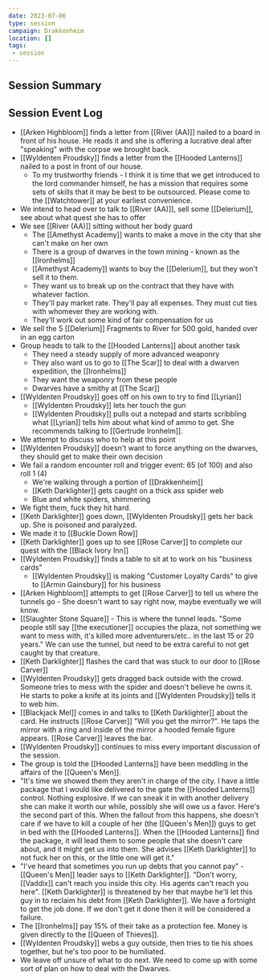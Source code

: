 ```yaml
---
date: 2023-07-06
type: session
campaign: Drakkenheim
location: []
tags:
 - session
---
```


## Session Summary

## Session Event Log

- [[Arken Highbloom]] finds a letter from [[River (AA)]] nailed to a board in front of his house. He reads it and she is offering a lucrative deal after "speaking" with the corpse we brought back.
- [[Wyldenten Proudsky]] finds a letter from the [[Hooded Lanterns]] nailed to a post in front of our house.
	- To my trustworthy friends - I think it is time that we get introduced to the lord commander himself, he has a mission that requires some sets of skills that it may be best to be outsourced. Please come to the [[Watchtower]] at your earliest convenience. 
- We intend to head over to talk to [[River (AA)]], sell some [[Delerium]], see about what quest she has to offer
- We see [[River (AA)]] sitting without her body guard
	- The [[Amethyst Academy]] wants to make a move in the city that she can't make on her own
	- There is a group of dwarves in the town mining - known as the [[Ironhelms]]
	- [[Amethyst Academy]] wants to buy the [[Delerium]], but they won't sell it to them.
	- They want us to break up on the contract that they have with whatever faction.
	- They'll pay market rate. They'll pay all expenses. They must cut ties with whomever they are working with.
	- They'll work out some kind of fair compensation for us
- We sell the 5 [[Delerium]] Fragments to River for 500 gold, handed over in an egg carton
- Group heads to talk to the [[Hooded Lanterns]] about another task
	- They need a steady supply of more advanced weaponry
	- They also want us to go to [[The Scar]] to deal with a dwarven expedition, the [[Ironhelms]]
	- They want the weaponry from these people
	- Dwarves have a smithy at [[The Scar]]
- [[Wyldenten Proudsky]] goes off on his own to try to find [[Lyrian]]
	- [[Wyldenten Proudsky]] lets her touch the gun
	- [[Wyldenten Proudsky]] pulls out a notepad and starts scribbling what [[Lyrian]] tells him about what kind of ammo to get. She recommends talking to [[Gertrude Ironhelm]].
- We attempt to discuss who to help at this point
- [[Wyldenten Proudsky]] doesn't want to force anything on the dwarves, they should get to make their own decision
- We fail a random encounter roll and trigger event: 65 (of 100) and also roll 1 (4)
	- We're walking through a portion of [[Drakkenheim]]
	- [[Keth Darklighter]] gets caught on a thick ass spider web
	- Blue and white spiders, shimmering
- We fight them, fuck they hit hard.
- [[Keth Darklighter]] goes down, [[Wyldenten Proudsky]] gets her back up. She is poisoned and paralyzed.
- We made it to [[Buckle Down Row]]
- [[Keth Darklighter]] goes up to see [[Rose Carver]] to complete our quest with the [[Black Ivory Inn]]
- [[Wyldenten Proudsky]] finds a table to sit at to work on his "business cards"
	- [[Wyldenten Proudsky]] is making "Customer Loyalty Cards" to give to [[Armin Gainsbury]] for his business
- [[Arken Highbloom]] attempts to get [[Rose Carver]] to tell us where the tunnels go - She doesn't want to say right now, maybe eventually we will know.
- [[Slaughter Stone Square]] - This is where the tunnel leads. "Some people still say [[the executioner]] occupies the plaza, not something we want to mess with, it's killed more adventurers/etc.. in the last 15 or 20 years." We can use the tunnel, but need to be extra careful to not get caught by that creature.
- [[Keth Darklighter]] flashes the card that was stuck to our door to [[Rose Carver]]
- [[Wyldenten Proudsky]] gets dragged back outside with the crowd. Someone tries to mess with the spider and doesn't believe he owns it. He starts to poke a knife at its joints and [[Wyldenten Proudsky]] tells it to web him.
- [[Blackjack Mel]] comes in and talks to [[Keth Darklighter]] about the card. He instructs [[Rose Carver]] "Will you get the mirror?". He taps the mirror with a ring and inside of the mirror a hooded female figure appears. [[Rose Carver]] leaves the bar.
- [[Wyldenten Proudsky]] continues to miss every important discussion of the session.
- The group is told the [[Hooded Lanterns]] have been meddling in the affairs of the [[Queen's Men]].
- "It's time we showed them they aren't in charge of the city. I have a little package that I would like delivered to the gate the [[Hooded Lanterns]] control. Nothing explosive. If we can sneak it in with another delivery she can make it worth our while, possibly she will owe us a favor. Here's the second part of this. When the fallout from this happens, she doesn't care if we have to kill a couple of her (the [[Queen's Men]]) guys to get in bed with the [[Hooded Lanterns]]. When the [[Hooded Lanterns]] find the package, it will lead them to some people that she doesn't care about, and it might get us into them. She advises [[Keth Darklighter]] to not fuck her on this, or the little one will get it."
- "I've heard that sometimes you run up debts that you cannot pay" - [[Queen's Men]] leader says to [[Keth Darklighter]]. "Don't worry, [[Vaddix]] can't reach you inside this city. His agents can't reach you here". [[Keth Darklighter]] is threatened by her that maybe he'll let this guy in to reclaim his debt from [[Keth Darklighter]]. We have a fortnight to get the job done. If we don't get it done then it will be considered a failure. 
- The [[Ironhelms]] pay 15% of their take as a protection fee. Money is given directly to the [[Queen of Thieves]].
- [[Wyldenten Proudsky]] webs a guy outside, then tries to tie his shoes together, but he's too poor to be humiliated.
- We leave off unsure of what to do next. We need to come up with some sort of plan on how to deal with the Dwarves.
